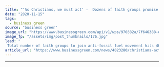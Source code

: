 ```yaml
---
title: "'As Christians, we must act' -  Dozens of faith groups promise to divest from fossil fuels"
date: "2020-11-15"
tags: 
  - business green
source: "business green"
image_url: "https://www.businessgreen.com/api/v1/wps/970382a/7f646388-dc10-47c5-9871-d98d85e3f6d9/3/6332296-ffcfd7b3-1024-1024-185x114.jpg"
image_fp: "/assets/img/post_thumbnails/176.jpg"
lead: "
 Total number of faith groups to join anti-fossil fuel movement hits 400 as pressure builds on governments to end public funding for oil, coal, and gas projects ..."
article_url: "https://www.businessgreen.com/news/4023280/christians-act-dozens-faith-promise-divest-fossil-fuels"
---
```


---
